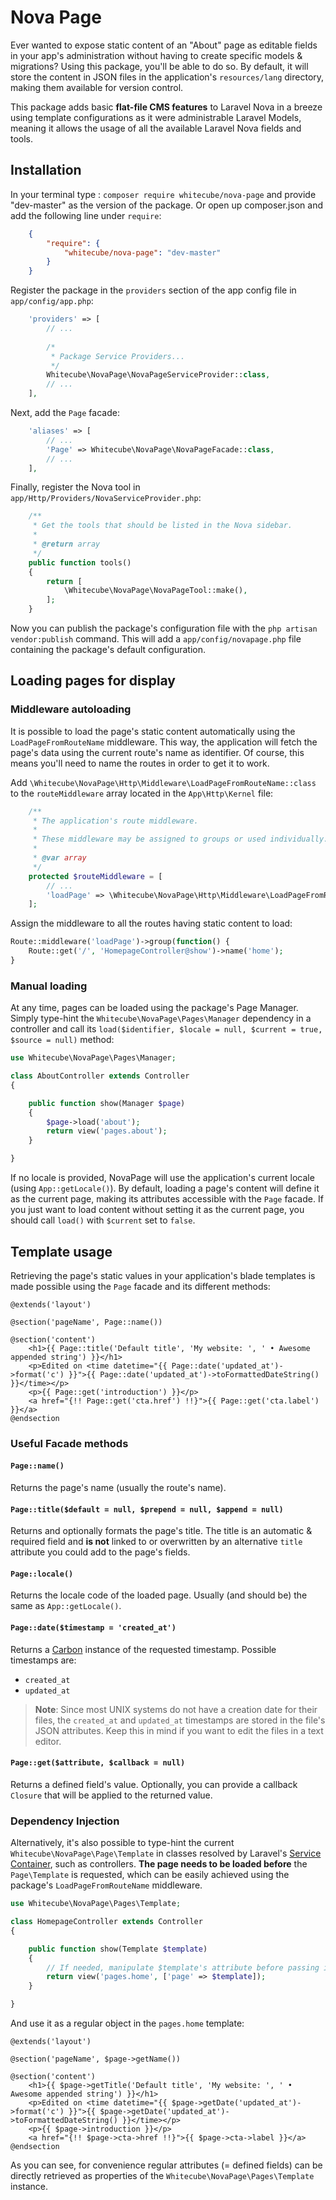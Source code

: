 # Nova Page

Ever wanted to expose static content of an "About" page as editable fields in your app's administration without having to create specific models & migrations? Using this package, you'll be able to do so. By default, it will store the content in JSON files in the application's `resources/lang` directory, making them available for version control.

This package adds basic **flat-file CMS features** to Laravel Nova in a breeze using template configurations as it were administrable Laravel Models, meaning it allows the usage of all the available Laravel Nova fields and tools.

## Installation

In your terminal type : `composer require whitecube/nova-page` and provide "dev-master" as the version of the package. Or open up composer.json and add the following line under `require`:

```json
    {
        "require": {
            "whitecube/nova-page": "dev-master"
        }
    }
```

Register the package in the `providers` section of the app config file in `app/config/app.php`:

```php
    'providers' => [
        // ...
        
        /*
         * Package Service Providers...
         */
        Whitecube\NovaPage\NovaPageServiceProvider::class,
        // ...
    ],
```

Next, add the `Page` facade:

```php
    'aliases' => [
        // ...
        'Page' => Whitecube\NovaPage\NovaPageFacade::class,
        // ...
    ],
```

Finally, register the Nova tool in `app/Http/Providers/NovaServiceProvider.php`:

```php
    /**
     * Get the tools that should be listed in the Nova sidebar.
     *
     * @return array
     */
    public function tools()
    {
        return [
            \Whitecube\NovaPage\NovaPageTool::make(),
        ];
    }
```

Now you can publish the package's configuration file with the `php artisan vendor:publish` command. This will add a `app/config/novapage.php` file containing the package's default configuration.

## Loading pages for display

### Middleware autoloading

It is possible to load the page's static content automatically using the `LoadPageFromRouteName` middleware. This way, the application will fetch the page's data using the current route's name as identifier. Of course, this means you'll need to name the routes in order to get it to work.

Add `\Whitecube\NovaPage\Http\Middleware\LoadPageFromRouteName::class` to the `routeMiddleware` array located in the `App\Http\Kernel` file:

```php
    /**
     * The application's route middleware.
     *
     * These middleware may be assigned to groups or used individually.
     *
     * @var array
     */
    protected $routeMiddleware = [
        // ...
        'loadPage' => \Whitecube\NovaPage\Http\Middleware\LoadPageFromRouteName::class,
    ];
```

Assign the middleware to all the routes having static content to load:

```php
Route::middleware('loadPage')->group(function() {
    Route::get('/', 'HomepageController@show')->name('home');
}
```

### Manual loading

At any time, pages can be loaded using the package's Page Manager. Simply type-hint the `Whitecube\NovaPage\Pages\Manager` dependency in a controller and call its `load($identifier, $locale = null, $current = true, $source = null)` method:

```php
use Whitecube\NovaPage\Pages\Manager;

class AboutController extends Controller
{

    public function show(Manager $page)
    {
        $page->load('about');
        return view('pages.about');
    }

}
```

If no locale is provided, NovaPage will use the application's current locale (using `App::getLocale()`). By default, loading a page's content will define it as the current page, making its attributes accessible with the `Page` facade. If you just want to load content without setting it as the current page, you should call `load()` with `$current` set to `false`.

## Template usage

Retrieving the page's static values in your application's blade templates is made possible using the `Page` facade and its different methods:

```blade
@extends('layout')

@section('pageName', Page::name())

@section('content')
    <h1>{{ Page::title('Default title', 'My website: ', ' • Awesome appended string') }}</h1>
    <p>Edited on <time datetime="{{ Page::date('updated_at')->format('c') }}">{{ Page::date('updated_at')->toFormattedDateString() }}</time></p>
    <p>{{ Page::get('introduction') }}</p>
    <a href="{!! Page::get('cta.href') !!}">{{ Page::get('cta.label') }}</a>
@endsection
```

### Useful Facade methods

#### `Page::name()`

Returns the page's name (usually the route's name).

#### `Page::title($default = null, $prepend = null, $append = null)`

Returns and optionally formats the page's title. The title is an automatic & required field and **is not** linked to or overwritten by an alternative `title` attribute you could add to the page's fields.

#### `Page::locale()`

Returns the locale code of the loaded page. Usually (and should be) the same as `App::getLocale()`.

#### `Page::date($timestamp = 'created_at')`

Returns a [Carbon](https://carbon.nesbot.com/) instance of the requested timestamp. Possible timestamps are:

- `created_at`
- `updated_at`

> **Note**: Since most UNIX systems do not have a creation date for their files, the `created_at` and `updated_at` timestamps are stored in the file's JSON attributes. Keep this in mind if you want to edit the files in a text editor.

#### `Page::get($attribute, $callback = null)`

Returns a defined field's value. Optionally, you can provide a callback `Closure` that will be applied to the returned value. 

### Dependency Injection

Alternatively, it's also possible to type-hint the current `Whitecube\NovaPage\Page\Template` in classes resolved by Laravel's [Service Container](https://laravel.com/docs/container), such as controllers. **The page needs to be loaded before** the `Page\Template` is requested, which can be easily achieved using the package's `LoadPageFromRouteName` middleware.

```php
use Whitecube\NovaPage\Pages\Template;

class HomepageController extends Controller
{

    public function show(Template $template)
    {
        // If needed, manipulate $template's attribute before passing it to the view.
        return view('pages.home', ['page' => $template]);
    }

}
```

And use it as a regular object in the `pages.home` template:

```blade
@extends('layout')

@section('pageName', $page->getName())

@section('content')
    <h1>{{ $page->getTitle('Default title', 'My website: ', ' • Awesome appended string') }}</h1>
    <p>Edited on <time datetime="{{ $page->getDate('updated_at')->format('c') }}">{{ $page->getDate('updated_at')->toFormattedDateString() }}</time></p>
    <p>{{ $page->introduction }}</p>
    <a href="{!! $page->cta->href !!}">{{ $page->cta->label }}</a>
@endsection
```

As you can see, for convenience regular attributes (= defined fields) can be directly retrieved as properties of the `Whitecube\NovaPage\Pages\Template` instance.